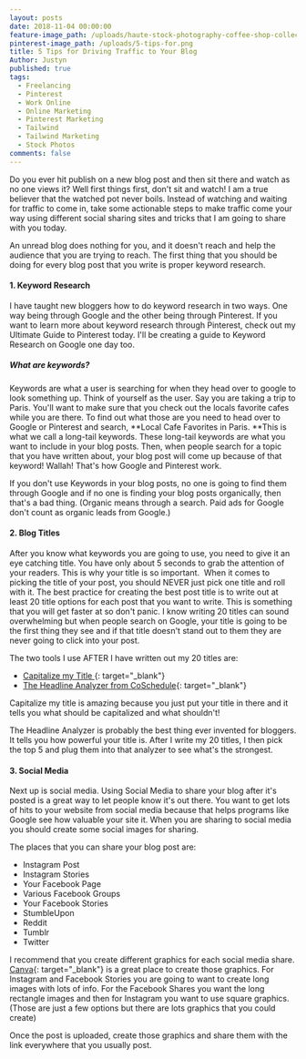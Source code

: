 ```yaml
---
layout: posts
date: 2018-11-04 00:00:00
feature-image_path: /uploads/haute-stock-photography-coffee-shop-collection-final-22.jpg
pinterest-image_path: /uploads/5-tips-for.png
title: 5 Tips for Driving Traffic to Your Blog
Author: Justyn
published: true
tags:
  - Freelancing
  - Pinterest
  - Work Online
  - Online Marketing
  - Pinterest Marketing
  - Tailwind
  - Tailwind Marketing
  - Stock Photos
comments: false
---
```


Do you ever hit publish on a new blog post and then sit there and watch as no one views it? Well first things first, don't sit and watch! I am a true believer that the watched pot never boils. Instead of watching and waiting for traffic to come in, take some actionable steps to make traffic come your way using different social sharing sites and tricks that I am going to share with you today.&nbsp;

An unread blog does nothing for you, and it doesn't reach and help the audience that you are trying to reach. The first thing that you should be doing for every blog post that you write is proper keyword research.&nbsp;

#### 1. Keyword Research

I have taught new bloggers how to do keyword research in two ways. One way being through Google and the other being through Pinterest. If you want to learn more about keyword research through Pinterest, check out my Ultimate Guide to Pinterest today. I'll be creating a guide to Keyword Research on Google one day too.

##### What are keywords?

Keywords are what a user is searching for when they head over to google to look something up. Think of yourself as the user. Say you are taking a trip to Paris. You'll want to make sure that you check out the locals favorite cafes while you are there. To find out what those are you need to head over to Google or Pinterest and search, **Local Cafe Favorites in Paris.&nbsp;**This is what we call a long-tail keywords. These long-tail keywords are what you want to include in your blog posts. Then, when people search for a topic that you have written about, your blog post will come up because of that keyword! Wallah! That's how Google and Pinterest work.

If you don't use Keywords in your blog posts, no one is going to find them through Google and if no one is finding your blog posts organically, then that's a bad thing. (Organic means through a search. Paid ads for Google don't count as organic leads from Google.)

#### 2. Blog Titles&nbsp;

After you know what keywords you are going to use, you need to give it an eye catching title. You have only about 5 seconds to grab the attention of your readers. This is why your title is so important. &nbsp;When it comes to picking the title of your post, you should NEVER just pick one title and roll with it. The best practice for creating the best post title is to write out at least 20 title options for each post that you want to write. This is something that you will get faster at so don't panic. I know writing 20 titles can sound overwhelming but when people search on Google, your title is going to be the first thing they see and if that title doesn't stand out to them they are never going to click into your post.&nbsp;

The two tools I use AFTER I have written out my 20 titles are:&nbsp;

* [Capitalize my Title&nbsp;](capitalizemytitle.com){: target="_blank"}
* [The Headline Analyzer from CoSchedule](https://coschedule.com/headline-analyzer){: target="_blank"}

Capitalize my title is amazing because you just put your title in there and it tells you what should be capitalized and what shouldn't!&nbsp;

The Headline Analyzer is probably the best thing ever invented for bloggers. It tells you how powerful your title is. After I write my 20 titles, I then pick the top 5 and plug them into that analyzer to see what's the strongest.&nbsp;

#### 3. Social Media

Next up is social media. Using Social Media to share your blog after it's posted is a great way to let people know it's out there. You want to get lots of hits to your website from social media because that helps programs like Google see how valuable your site it. When you are sharing to social media you should create some social images for sharing.

The places that you can share your blog post are:&nbsp;

* Instagram Post
* Instagram Stories&nbsp;
* Your Facebook Page
* Various Facebook Groups
* Your Facebook Stories
* StumbleUpon
* Reddit
* Tumblr
* Twitter

I recommend that you create different graphics for each social media share. [Canva](https://www.canva.com/){: target="_blank"} is a great place to create those graphics. For Instagram and Facebook Stories you are going to want to create long images with lots of info. For the Facebook Shares you want the long rectangle images and then for Instagram you want to use square graphics. (Those are just a few options but there are lots graphics that you could create)

Once the post is uploaded, create those graphics and share them with the link everywhere that you usually post.

&nbsp;

&nbsp;